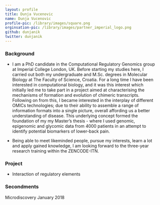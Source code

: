 ```yaml
---
layout: profile
title: Dunja Vucenovic
name: Dunja Vucenovic
profile-pic: /library/images/square.png
orginsation-pic: /library/images/partner_imperial_logo.png
github: dunjanik
twitter: dunjanik
---
```

### Background
- I am a PhD candidate in the Computational Regulatory Genomics group at Imperial College London, UK. Before starting my studies here, I carried out both my undergraduate and M.Sc. degrees in Molecular Biology at The Faculty of Science, Croatia. For a long time I have been interested in computational biology, and it was this interest which initially led me to take part in a project aimed at characterising the mechanisms of formation and evolution of chimeric transcripts. Following on from this, I became interested in the interplay of different OMICs technologies; due to their ability to assemble a range of information formats into a single picture, overall affording us a better understanding of disease. This underlying concept formed the foundation of my my Master’s thesis - where I used genomic, epigenomic and glycomic data from 4000 patients in an attempt to identify potential biomarkers of lower-back pain.

- Being able to meet likeminded people, pursue my interests, learn a lot and apply gained knowledge, I am looking forward to the three-year research training within the ZENCODE-ITN.

### Project
-   Interaction of regulatory elements 

### Secondments
Microdiscovery January 2018